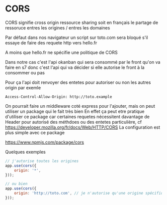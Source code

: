 # CORS

CORS signifie cross origin ressource sharing soit en français le partage de ressoruce entres les origines / entres les domaines

Par défaut dans nos navigateur un script sur toto.com sera bloqué s'il essaye de faire des requete http vers hello.fr 

A moins que hello.fr ne spécifie une politique de CORS

Dans notre cas c'est l'api okanban qui sera consommé par le front qu'on va faire en s7 donc c'est l'api qui va décider si elle autorise le front à la consommer ou pas

Pour ça l'api doit renvoyer des entetes pour autoriser ou non les autres origin par exemle

```
Access-Control-Allow-Origin: http://toto.example
```

On pourrait faire un middleware coté express pour l'ajouter, mais on peut utiliser un package qui le fait très bien
En effet ça peut etre pratique d'utiliser ce package car certaines requetes nécessitent davantage de Header pour autorisé des méthdoes ou des entetes particulière, cf https://developer.mozilla.org/fr/docs/Web/HTTP/CORS
La configuration est plus simple avec ce package

https://www.npmjs.com/package/cors

Quelques exemples

```js
// j'autorise toutes les origines
app.use(cors({
    origin: '*',
}));

// ou bien 
app.use(cors({
    origin: 'http://toto.com', // je n'autorise qu'une origine spécifique
}));
```